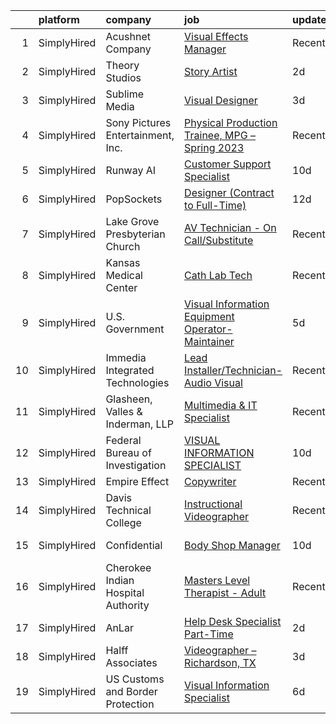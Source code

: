 

|    | platform    | company                            | job                                                                                                                                                         | update_time   | location         |
|---:|:------------|:-----------------------------------|:------------------------------------------------------------------------------------------------------------------------------------------------------------|:--------------|:-----------------|
|  1 | SimplyHired | Acushnet Company                   | [Visual Effects Manager](https://www.simplyhired.com/job/CuABau9b_msg9dMhS1-8HJDFCUvMom7UXnkcnC1IBkhC-rO3cuhcpg?q=visual+effects)                           | Recently      | Carlsbad, CA     |
|  2 | SimplyHired | Theory Studios                     | [Story Artist](https://www.simplyhired.com/job/SB0X74-DNpqB_sEvifopyT1khLKZ9wQU_Ga2MJl8PFsraDPCbkQd1Q?q=visual+effects)                                     | 2d            | Remote           |
|  3 | SimplyHired | Sublime Media                      | [Visual Designer](https://www.simplyhired.com/job/66SC3sRuj_H1Q5GL3PGnt_AgexiSVMZsIUndN7JFyj528-gnKe56ww?q=visual+effects)                                  | 3d            | Remote           |
|  4 | SimplyHired | Sony Pictures Entertainment, Inc.  | [Physical Production Trainee, MPG – Spring 2023](https://www.simplyhired.com/job/8ROmnSWh7ZhxHna-ymW1D7I2h30aclQSDZT-CZrY1fhDr-tqSS9Rhg?q=visual+effects)   | Recently      | Culver City, CA  |
|  5 | SimplyHired | Runway AI                          | [Customer Support Specialist](https://www.simplyhired.com/job/yOM1SBj_PPWhGeE7Encj4XkqelW3hS5E6EN632kQiZLCOrxGlUjdNg?q=visual+effects)                      | 10d           | Remote           |
|  6 | SimplyHired | PopSockets                         | [Designer (Contract to Full-Time)](https://www.simplyhired.com/job/7r-wRyriPCX4d21weJ4SMMNughExVRE-_zku1grzzsIUArco5bUkhQ?q=visual+effects)                 | 12d           | Los Angeles, CA  |
|  7 | SimplyHired | Lake Grove Presbyterian Church     | [AV Technician - On Call/Substitute](https://www.simplyhired.com/job/tb9Lp_96v5nuqnhe0ZYtbeKN6hRlb-jVRHz1dLdsFAKeVM_Axvfv9Q?q=visual+effects)               | Recently      | Lake Oswego, OR  |
|  8 | SimplyHired | Kansas Medical Center              | [Cath Lab Tech](https://www.simplyhired.com/job/mjq_8GEv8nNc64b0K6ePPa4ahh_2QKFxTjc6m_1Soz68pgIDQx768g?q=visual+effects)                                    | Recently      | Andover, KS      |
|  9 | SimplyHired | U.S. Government                    | [Visual Information Equipment Operator-Maintainer](https://www.simplyhired.com/job/ktDUU9gMmy2gGHk_niI-gJXLAeKa5eF6hcqASep84yEAAWghKvRWuQ?q=visual+effects) | 5d            | Carrollton, TX   |
| 10 | SimplyHired | Immedia Integrated Technologies    | [Lead Installer/Technician-Audio Visual](https://www.simplyhired.com/job/IL_TH2SXPlz2tOw2DDE_I22xSpEewZlkJne33ZaAXd-CmCI5oTmI_A?q=visual+effects)           | Recently      | Scottsdale, AZ   |
| 11 | SimplyHired | Glasheen, Valles & Inderman, LLP   | [Multimedia & IT Specialist](https://www.simplyhired.com/job/IgbQ0OS5gLfK6aItCrHkWPvwKEW0PKUx1z1x8J2soSi7CQGXT-bUmg?q=visual+effects)                       | Recently      | Lubbock, TX      |
| 12 | SimplyHired | Federal Bureau of Investigation    | [VISUAL INFORMATION SPECIALIST](https://www.simplyhired.com/job/4qEUVhK40Ff-th3scXcOMu6ysUeWXrt5nL7c1dQ77bMLOSZkNY4blg?q=visual+effects)                    | 10d           | Quantico, VA     |
| 13 | SimplyHired | Empire Effect                      | [Copywriter](https://www.simplyhired.com/job/YLcQIMCUV64HoAIU-MuxdcociQn-5B6U8ItrEG8Y8Fyv01yLR9fp3w?q=visual+effects)                                       | Recently      | Remote           |
| 14 | SimplyHired | Davis Technical College            | [Instructional Videographer](https://www.simplyhired.com/job/F0lUzOoNLT-sUGfIWKjSWl1iWxpQpGfYyKMQsFPcJMElj3jMO8wqBg?q=visual+effects)                       | Recently      | Kaysville, UT    |
| 15 | SimplyHired | Confidential                       | [Body Shop Manager](https://www.simplyhired.com/job/pF4muTUK3ixwBzAbOljY0HVRAlCy3Z_CeeC1mGJy8v8x1PmoCgAweA?q=visual+effects)                                | 10d           | Indianapolis, IN |
| 16 | SimplyHired | Cherokee Indian Hospital Authority | [Masters Level Therapist - Adult](https://www.simplyhired.com/job/Zb1f9ndDfCV9DwGpRQtBDaD502p99LL1Fuxm0qJ1PxK8iNIQhLI8UA?q=visual+effects)                  | Recently      | Cherokee, NC     |
| 17 | SimplyHired | AnLar                              | [Help Desk Specialist Part-Time](https://www.simplyhired.com/job/M2lqfUe59uzxMgDrHlKLibvFASebd6Z5NQkXVo6xUfjTYeh5p3bvuw?q=visual+effects)                   | 2d            | Remote           |
| 18 | SimplyHired | Halff Associates                   | [Videographer – Richardson, TX](https://www.simplyhired.com/job/YM8PxDxru80Uubywc3Ovxqa5tl1G7uGeUYILjDMW9zhX4bjU49QM_g?q=visual+effects)                    | 3d            | Richardson, TX   |
| 19 | SimplyHired | US Customs and Border Protection   | [Visual Information Specialist](https://www.simplyhired.com/job/RtnRZXEdLAKvbcO0gMcj82rfQDg1NW-etH0aXWQMocLUdJp0qe2f9w?q=visual+effects)                    | 6d            | Washington, DC   |